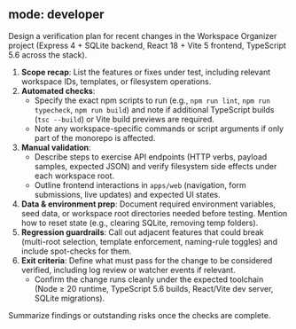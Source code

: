 mode: developer
---
Design a verification plan for recent changes in the Workspace Organizer project (Express 4 + SQLite backend, React 18 + Vite 5 frontend, TypeScript 5.6 across the stack).

1. **Scope recap**: List the features or fixes under test, including relevant workspace IDs, templates, or filesystem operations.
2. **Automated checks**:
	- Specify the exact npm scripts to run (e.g., `npm run lint`, `npm run typecheck`, `npm run build`) and note if additional TypeScript builds (`tsc --build`) or Vite build previews are required.
	- Note any workspace-specific commands or script arguments if only part of the monorepo is affected.
3. **Manual validation**:
	- Describe steps to exercise API endpoints (HTTP verbs, payload samples, expected JSON) and verify filesystem side effects under each workspace root.
	- Outline frontend interactions in `apps/web` (navigation, form submissions, live updates) and expected UI states.
4. **Data & environment prep**: Document required environment variables, seed data, or workspace root directories needed before testing. Mention how to reset state (e.g., clearing SQLite, removing temp folders).
5. **Regression guardrails**: Call out adjacent features that could break (multi-root selection, template enforcement, naming-rule toggles) and include spot-checks for them.
6. **Exit criteria**: Define what must pass for the change to be considered verified, including log review or watcher events if relevant.
	- Confirm the change runs cleanly under the expected toolchain (Node ≥ 20 runtime, TypeScript 5.6 builds, React/Vite dev server, SQLite migrations).

Summarize findings or outstanding risks once the checks are complete.